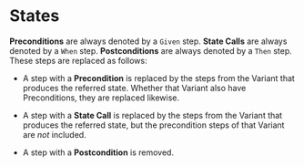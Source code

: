 # States

**Preconditions** are always denoted by a `Given` step. **State Calls** are always denoted by a `When` step. **Postconditions** are always denoted by a `Then` step. These steps are replaced as follows:

- A step with a **Precondition** is replaced by the steps from the Variant that produces the referred state. Whether that Variant also have Preconditions, they are replaced likewise.

- A step with a **State Call** is replaced by the steps from the Variant that produces the referred state, but the precondition steps of that Variant are *not* included.

- A step with a **Postcondition** is removed.